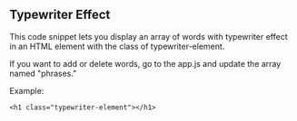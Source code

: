 ## Typewriter Effect

This code snippet lets you display an array of words with typewriter effect in an HTML element with the class of typewriter-element.

If you want to add or delete words, go to the app.js and update the array named "phrases."

Example:
```
<h1 class="typewriter-element"></h1>
```


